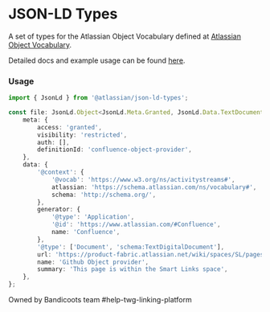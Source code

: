 # JSON-LD Types

A set of types for the Atlassian Object Vocabulary defined at
[Atlassian Object Vocabulary](https://product-fabric.atlassian.net/wiki/spaces/SL/pages/460753040/Atlassian+Object+Vocabulary+JSON-LD).

Detailed docs and example usage can be found [here](https://atlaskit.atlassian.com/packages/linking-platform/json-ld-types).


### Usage

```typescript
import { JsonLd } from '@atlassian/json-ld-types';

const file: JsonLd.Object<JsonLd.Meta.Granted, JsonLd.Data.TextDocument> = {
    meta: {
        access: 'granted',
        visibility: 'restricted',
        auth: [],
        definitionId: 'confluence-object-provider',
    },
    data: {
        '@context': {
            '@vocab': 'https://www.w3.org/ns/activitystreams#',
            atlassian: 'https://schema.atlassian.com/ns/vocabulary#',
            schema: 'http://schema.org/',
        },
        generator: {
            '@type': 'Application',
            '@id': 'https://www.atlassian.com/#Confluence',
            name: 'Confluence',
        },
        '@type': ['Document', 'schema:TextDigitalDocument'],
        url: 'https://product-fabric.atlassian.net/wiki/spaces/SL/pages/876610663/Github+Object+provider',
        name: 'Github Object provider',
        summary: 'This page is within the Smart Links space',
    },
};
```

Owned by Bandicoots team #help-twg-linking-platform

